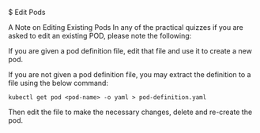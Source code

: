 $ Edit Pods

A Note on Editing Existing Pods
In any of the practical quizzes if you are asked to edit an existing POD, please note the following:

If you are given a pod definition file, edit that file and use it to create a new pod.

If you are not given a pod definition file, you may extract the definition to a file using the below command:

`kubectl get pod <pod-name> -o yaml > pod-definition.yaml`

Then edit the file to make the necessary changes, delete and re-create the pod.
